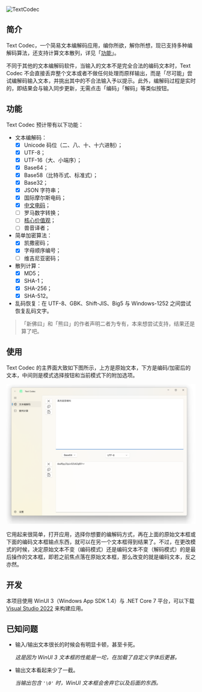 ![TextCodec](https://socialify.git.ci/Wenti-D/TextCodec/image?description=1&font=Inter&issues=1&language=1&logo=https%3A%2F%2Fgithub.com%2FWenti-D%2FTextCodec%2Fraw%2Fmain%2FTextCodec%2FResources%2FTextCodecLogo.svg&name=1&owner=1&pattern=Circuit%20Board&stargazers=1&theme=Auto)

## 简介

Text Codec，一个简易文本编解码应用，编你所欲，解你所想，现已支持多种编解码算法，还支持计算文本散列，详见「[功能](#功能)」。

不同于其他的文本编解码软件，当输入的文本不是完全合法的编码文本时，Text Codec 不会直接丢弃整个文本或者不做任何处理而原样输出，而是「尽可能」尝试编解码输入文本，并挑出其中的不合法输入予以提示。此外，编解码过程是实时的，即结果会与输入同步更新，无需点击「编码」「解码」等类似按钮。

## 功能

Text Codec 预计带有以下功能：

- 文本编解码：
  - [x] Unicode 码位（二、八、十、十六进制）；
  - [x] UTF-8；
  - [x] UTF-16（大、小端序）；
  - [x] Base64；
  - [x] Base58（比特币式、标准式）；
  - [x] Base32；
  - [x] JSON 字符串；
  - [x] 国际摩尔斯电码；
  - [x] [中文电码](https://zh.wiktionary.org/wiki/Appendix:%E4%B8%AD%E6%96%87%E7%94%B5%E7%A0%81/%E4%B8%AD%E5%9B%BD%E5%A4%A7%E9%99%861983)；
  - [ ] 罗马数字转换；
  - [ ] [核心价值观](https://github.com/sym233/core-values-encoder)；
  - [ ] 兽音译者；
- 简单加密算法：
  - [x] 凯撒密码；
  - [x] 字母顺序编号；
  - [ ] 维吉尼亚密码；
- 散列计算：
  - [x] MD5；
  - [x] SHA-1；
  - [x] SHA-256；
  - [x] SHA-512。
- 乱码恢复：在 UTF-8、GBK、Shift-JIS、Big5 与 Windows-1252 之间尝试恢复乱码文字。

> 「新佛曰」和「熊曰」的作者声明二者为专有，本来想尝试支持，结果还是算了吧。

## 使用

Text Codec 的主界面大致如下图所示，上方是原始文本，下方是编码/加密后的文本，中间则是模式选择按钮和当前模式下的附加选项。

![UI](ReadmeAssets/UI.png)

它用起来很简单，打开应用，选择你想要的编解码方式，再在上面的原始文本框或下面的编码文本框输点东西，就可以在另一个文本框得到结果了。不过，在更改模式的时候，决定原始文本不变（编码模式）还是编码文本不变（解码模式）的是最后操作的文本框，即若之前焦点落在原始文本框，那么改变的就是编码文本，反之亦然。

## 开发

本项目使用 WinUI 3（Windows App SDK 1.4）与 .NET Core 7 平台，可以下载 [Visual Studio 2022](https://visualstudio.microsoft.com/) 来构建应用。

## 已知问题

- 输入/输出文本很长的时候会有明显卡顿，甚至卡死。
  
  *这是因为 WinUI 3 文本框的性能是一坨，在加载了自定义字体后更甚。*

- 输出文本看起来少了一截。

  *当输出包含 `'\0'` 时，WinUI 文本框会舍弃它以及后面的东西。*
